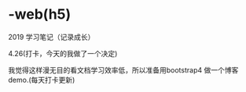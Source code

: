 # -web(h5)
2019 学习笔记（记录成长）
<p>	4.26(打卡，今天的我做了一个决定) </p>
	<p>我觉得这样漫无目的看文档学习效率低，所以准备用bootstrap4 做一个博客demo.(每天打卡更新)</p>

